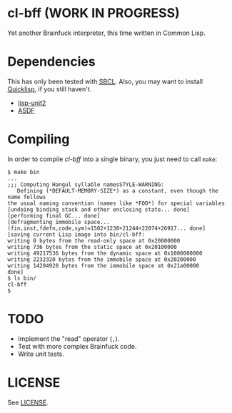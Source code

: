 # cl-bff (WORK IN PROGRESS)

Yet another Brainfuck interpreter, this time written in Common Lisp.

# Dependencies

This has only been tested with [SBCL](http://sbcl.org). Also, you may want to install [Quicklisp](https://www.quicklisp.org/beta/), if you still haven't.

- [lisp-unit2](http://quickdocs.org/lisp-unit2/)
- [ASDF](https://common-lisp.net/project/asdf/)

# Compiling
In order to compile _cl-bff_ into a single binary, you just need to call `make`:

```
$ make bin
...
;;; Computing Hangul syllable namesSTYLE-WARNING:
   Defining (*DEFAULT-MEMORY-SIZE*) as a constant, even though the name follows
the usual naming convention (names like *FOO*) for special variables
[undoing binding stack and other enclosing state... done]
[performing final GC... done]
[defragmenting immobile space... (fin,inst,fdefn,code,sym)=1502+1230+21244+22074+26917... done]
[saving current Lisp image into bin/cl-bff:
writing 0 bytes from the read-only space at 0x20000000
writing 736 bytes from the static space at 0x20100000
writing 49217536 bytes from the dynamic space at 0x1000000000
writing 2232320 bytes from the immobile space at 0x20200000
writing 14204928 bytes from the immobile space at 0x21a00000
done]
$ ls bin/
cl-bff
$
```

# TODO

- Implement the "read" operator (`,`).
- Test with more complex Brainfuck code.
- Write unit tests.

# LICENSE

See [LICENSE](https://github.com/csixteen/cl-bff/blob/master/LICENSE).
